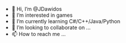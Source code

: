 - 👋 Hi, I’m @JDawidos
- 👀 I’m interested in games
- 🌱 I’m currently learning C#/C++/Java/Python
- 💞️ I’m looking to collaborate on ...
- 📫 How to reach me ...

<!---
JDawidos/JDawidos is a ✨ special ✨ repository because its `README.md` (this file) appears on your GitHub profile.
You can click the Preview link to take a look at your changes.
--->
